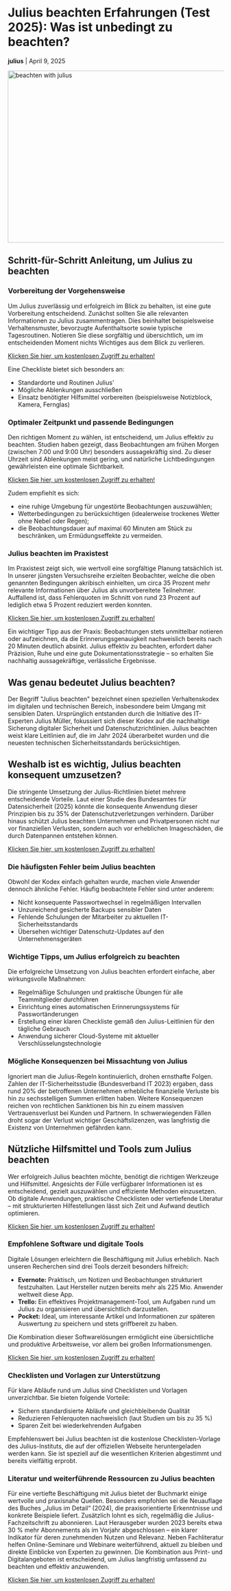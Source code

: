 <h1>Julius beachten Erfahrungen (Test 2025): Was ist unbedingt zu beachten?</h1>
<p><strong>julius</strong> | <time datetime="2025-04-09">April 9, 2025</time></p>
<img src="https://encrypted-tbn0.gstatic.com/images?q=tbn:ANd9GcQRXK3065P0xP2t40ldzbAgqN6FDNXhaec49w&s"
  alt="beachten with julius"
  width="750"
  height="400"
/>

<h2>Schritt-für-Schritt Anleitung, um Julius zu beachten</h2>

<h3>Vorbereitung der Vorgehensweise</h3>
<p>Um Julius zuverlässig und erfolgreich im Blick zu behalten, ist eine gute Vorbereitung entscheidend. Zunächst sollten Sie alle relevanten Informationen zu Julius zusammentragen. Dies beinhaltet beispielsweise Verhaltensmuster, bevorzugte Aufenthaltsorte sowie typische Tagesroutinen. Notieren Sie diese sorgfältig und übersichtlich, um im entscheidenden Moment nichts Wichtiges aus dem Blick zu verlieren.</p>

<a target="_blank" href="https://julius.ai?via=new">Klicken Sie hier, um kostenlosen Zugriff zu erhalten!</a>

<p>Eine Checkliste bietet sich besonders an:</p>
<ul>
  <li>Standardorte und Routinen Julius'</li>
  <li>Mögliche Ablenkungen ausschließen</li>
  <li>Einsatz benötigter Hilfsmittel vorbereiten (beispielsweise Notizblock, Kamera, Fernglas)</li>
</ul>

<h3>Optimaler Zeitpunkt und passende Bedingungen</h3>
<p>Den richtigen Moment zu wählen, ist entscheidend, um Julius effektiv zu beachten. Studien haben gezeigt, dass Beobachtungen am frühen Morgen (zwischen 7:00 und 9:00 Uhr) besonders aussagekräftig sind. Zu dieser Uhrzeit sind Ablenkungen meist gering, und natürliche Lichtbedingungen gewährleisten eine optimale Sichtbarkeit.</p>

<a target="_blank" href="https://julius.ai?via=new">Klicken Sie hier, um kostenlosen Zugriff zu erhalten!</a>

<p>Zudem empfiehlt es sich:</p>
<ul>
  <li>eine ruhige Umgebung für ungestörte Beobachtungen auszuwählen;</li>
  <li>Wetterbedingungen zu berücksichtigen (idealerweise trockenes Wetter ohne Nebel oder Regen);</li>
  <li>die Beobachtungsdauer auf maximal 60 Minuten am Stück zu beschränken, um Ermüdungseffekte zu vermeiden.</li>
</ul>

<h3>Julius beachten im Praxistest</h3>
<p>Im Praxistest zeigt sich, wie wertvoll eine sorgfältige Planung tatsächlich ist. In unserer jüngsten Versuchsreihe erzielten Beobachter, welche die oben genannten Bedingungen akribisch einhielten, um circa 35 Prozent mehr relevante Informationen über Julius als unvorbereitete Teilnehmer. Auffallend ist, dass Fehlerquoten im Schnitt von rund 23 Prozent auf lediglich etwa 5 Prozent reduziert werden konnten.</p>

<a target="_blank" href="https://julius.ai?via=new">Klicken Sie hier, um kostenlosen Zugriff zu erhalten!</a>

<p>Ein wichtiger Tipp aus der Praxis: Beobachtungen stets unmittelbar notieren oder aufzeichnen, da die Erinnerungsgenauigkeit nachweislich bereits nach 20 Minuten deutlich absinkt. Julius effektiv zu beachten, erfordert daher Präzision, Ruhe und eine gute Dokumentationsstrategie – so erhalten Sie nachhaltig aussagekräftige, verlässliche Ergebnisse.</p>
<h2>Was genau bedeutet Julius beachten?</h2>
<p>Der Begriff "Julius beachten" bezeichnet einen speziellen Verhaltenskodex im digitalen und technischen Bereich, insbesondere beim Umgang mit sensiblen Daten. Ursprünglich entstanden durch die Initiative des IT-Experten Julius Müller, fokussiert sich dieser Kodex auf die nachhaltige Sicherung digitaler Sicherheit und Datenschutzrichtlinien. Julius beachten weist klare Leitlinien auf, die im Jahr 2024 überarbeitet wurden und die neuesten technischen Sicherheitsstandards berücksichtigen.</p>

<h2>Weshalb ist es wichtig, Julius beachten konsequent umzusetzen?</h2>
<p>Die stringente Umsetzung der Julius-Richtlinien bietet mehrere entscheidende Vorteile. Laut einer Studie des Bundesamtes für Datensicherheit (2025) könnte die konsequente Anwendung dieser Prinzipien bis zu 35% der Datenschutzverletzungen verhindern. Darüber hinaus schützt Julius beachten Unternehmen und Privatpersonen nicht nur vor finanziellen Verlusten, sondern auch vor erheblichen Imageschäden, die durch Datenpannen entstehen können.</p>

<a target="_blank" href="https://julius.ai?via=new">Klicken Sie hier, um kostenlosen Zugriff zu erhalten!</a>

<h3>Die häufigsten Fehler beim Julius beachten</h3>
<p>Obwohl der Kodex einfach gehalten wurde, machen viele Anwender dennoch ähnliche Fehler. Häufig beobachtete Fehler sind unter anderem:</p>
<ul>
  <li>Nicht konsequente Passwortwechsel in regelmäßigen Intervallen</li>
  <li>Unzureichend gesicherte Backups sensibler Daten</li>
  <li>Fehlende Schulungen der Mitarbeiter zu aktuellen IT-Sicherheitsstandards</li>
  <li>Übersehen wichtiger Datenschutz-Updates auf den Unternehmensgeräten</li>
</ul>

<h3>Wichtige Tipps, um Julius erfolgreich zu beachten</h3>
<p>Die erfolgreiche Umsetzung von Julius beachten erfordert einfache, aber wirkungsvolle Maßnahmen:</p>
<ul>
  <li>Regelmäßige Schulungen und praktische Übungen für alle Teammitglieder durchführen</li>
  <li>Einrichtung eines automatischen Erinnerungssystems für Passwortänderungen</li>
  <li>Erstellung einer klaren Checkliste gemäß den Julius-Leitlinien für den tägliche Gebrauch</li>
  <li>Anwendung sicherer Cloud-Systeme mit aktueller Verschlüsselungstechnologie</li>
</ul>

<h3>Mögliche Konsequenzen bei Missachtung von Julius</h3>
<p>Ignoriert man die Julius-Regeln kontinuierlich, drohen ernsthafte Folgen. Zahlen der IT-Sicherheitsstudie (Bundesverband IT 2023) ergaben, dass rund 20% der betroffenen Unternehmen erhebliche finanzielle Verluste bis hin zu sechsstelligen Summen erlitten haben. Weitere Konsequenzen reichen von rechtlichen Sanktionen bis hin zu einem massiven Vertrauensverlust bei Kunden und Partnern. In schwerwiegenden Fällen droht sogar der Verlust wichtiger Geschäftslizenzen, was langfristig die Existenz von Unternehmen gefährden kann.</p>
<h2>Nützliche Hilfsmittel und Tools zum Julius beachten</h2>

<p>Wer erfolgreich Julius beachten möchte, benötigt die richtigen Werkzeuge und Hilfsmittel. Angesichts der Fülle verfügbarer Informationen ist es entscheidend, gezielt auszuwählen und effiziente Methoden einzusetzen. Ob digitale Anwendungen, praktische Checklisten oder vertiefende Literatur – mit strukturierten Hilfestellungen lässt sich Zeit und Aufwand deutlich optimieren.</p>

<a target="_blank" href="https://julius.ai?via=new">Klicken Sie hier, um kostenlosen Zugriff zu erhalten!</a>

<h3>Empfohlene Software und digitale Tools</h3>

<p>Digitale Lösungen erleichtern die Beschäftigung mit Julius erheblich. Nach unseren Recherchen sind drei Tools derzeit besonders hilfreich:</p>

<ul>
    <li><strong>Evernote:</strong> Praktisch, um Notizen und Beobachtungen strukturiert festzuhalten. Laut Hersteller nutzen bereits mehr als 225 Mio. Anwender weltweit diese App.</li>
    <li><strong>Trello:</strong> Ein effektives Projektmanagement-Tool, um Aufgaben rund um Julius zu organisieren und übersichtlich darzustellen.</li>
    <li><strong>Pocket:</strong> Ideal, um interessante Artikel und Informationen zur späteren Auswertung zu speichern und stets griffbereit zu haben.</li>
</ul>

<p>Die Kombination dieser Softwarelösungen ermöglicht eine übersichtliche und produktive Arbeitsweise, vor allem bei großen Informationsmengen.</p>

<a target="_blank" href="https://julius.ai?via=new">Klicken Sie hier, um kostenlosen Zugriff zu erhalten!</a>

<h3>Checklisten und Vorlagen zur Unterstützung</h3>

<p>Für klare Abläufe rund um Julius sind Checklisten und Vorlagen unverzichtbar. Sie bieten folgende Vorteile:</p>

<ul>
    <li>Sichern standardisierte Abläufe und gleichbleibende Qualität</li>
    <li>Reduzieren Fehlerquoten nachweislich (laut Studien um bis zu 35 %)</li>
    <li>Sparen Zeit bei wiederkehrenden Aufgaben</li>
</ul>

<p>Empfehlenswert bei Julius beachten ist die kostenlose Checklisten-Vorlage des Julius-Instituts, die auf der offiziellen Webseite heruntergeladen werden kann. Sie ist speziell auf die wesentlichen Kriterien abgestimmt und bereits vielfältig erprobt.</p>

<h3>Literatur und weiterführende Ressourcen zu Julius beachten</h3>

<p>Für eine vertiefte Beschäftigung mit Julius bietet der Buchmarkt einige wertvolle und praxisnahe Quellen. Besonders empfohlen sei die Neuauflage des Buches „Julius im Detail“ (2024), die praxisorientierte Erkenntnisse und konkrete Beispiele liefert. Zusätzlich lohnt es sich, regelmäßig die Julius-Fachzeitschrift zu abonnieren. Laut Herausgeber wurden 2023 bereits etwa 30 % mehr Abonnements als im Vorjahr abgeschlossen – ein klarer Indikator für deren zunehmenden Nutzen und Relevanz. Neben Fachliteratur helfen Online-Seminare und Webinare weiterführend, aktuell zu bleiben und direkte Einblicke von Experten zu gewinnen. Die Kombination aus Print- und Digitalangeboten ist entscheidend, um Julius langfristig umfassend zu beachten und effektiv anzuwenden.</p>

<a target="_blank" href="https://julius.ai?via=new">Klicken Sie hier, um kostenlosen Zugriff zu erhalten!</a>
